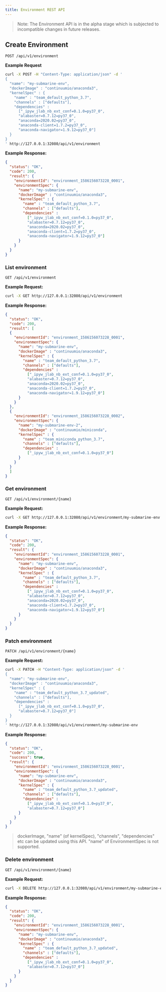 ```yaml
---
title: Environment REST API
---
```


<!--
Licensed to the Apache Software Foundation (ASF) under one
or more contributor license agreements.  See the NOTICE file
distributed with this work for additional information
regarding copyright ownership.  The ASF licenses this file
to you under the Apache License, Version 2.0 (the
"License"); you may not use this file except in compliance
with the License.  You may obtain a copy of the License at

  http://www.apache.org/licenses/LICENSE-2.0

Unless required by applicable law or agreed to in writing,
software distributed under the License is distributed on an
"AS IS" BASIS, WITHOUT WARRANTIES OR CONDITIONS OF ANY
KIND, either express or implied.  See the License for the
specific language governing permissions and limitations
under the License.
-->

> Note: The Environment API is in the alpha stage which is subjected to incompatible changes in
> future releases.

## Create Environment
`POST /api/v1/environment`

**Example Request**
```sh
curl -X POST -H "Content-Type: application/json" -d '
{
  "name": "my-submarine-env",
  "dockerImage" : "continuumio/anaconda3",
  "kernelSpec" : {
    "name" : "team_default_python_3.7",
    "channels" : ["defaults"],
    "dependencies" : 
      ["_ipyw_jlab_nb_ext_conf=0.1.0=py37_0",
      "alabaster=0.7.12=py37_0",
      "anaconda=2020.02=py37_0",
      "anaconda-client=1.7.2=py37_0",
      "anaconda-navigator=1.9.12=py37_0"]
  }
}
' http://127.0.0.1:32080/api/v1/environment
```

**Example Response:**
```json
{
  "status": "OK",
  "code": 200,
  "result": {
    "environmentId": "environment_1586156073228_0001",
    "environmentSpec": {
      "name": "my-submarine-env",
      "dockerImage" : "continuumio/anaconda3",
      "kernelSpec" : {
        "name" : "team_default_python_3.7",
        "channels" : ["defaults"],
        "dependencies" : 
          ["_ipyw_jlab_nb_ext_conf=0.1.0=py37_0",
          "alabaster=0.7.12=py37_0",
          "anaconda=2020.02=py37_0",
          "anaconda-client=1.7.2=py37_0",
          "anaconda-navigator=1.9.12=py37_0"]
      }
    }
  }
}
```

### List environment
`GET /api/v1/environment`

**Example Request:**
```sh
curl -X GET http://127.0.0.1:32080/api/v1/environment
```

**Example Response:**
```json
{
  "status": "OK",
  "code": 200,
  "result": [
  {
    "environmentId": "environment_1586156073228_0001",
    "environmentSpec": {
      "name": "my-submarine-env",
      "dockerImage" : "continuumio/anaconda3",
      "kernelSpec" : {
        "name" : "team_default_python_3.7",
        "channels" : ["defaults"],
        "dependencies" : 
          ["_ipyw_jlab_nb_ext_conf=0.1.0=py37_0",
          "alabaster=0.7.12=py37_0",
          "anaconda=2020.02=py37_0",
          "anaconda-client=1.7.2=py37_0",
          "anaconda-navigator=1.9.12=py37_0"]
      }
    }
  },
  {
    "environmentId": "environment_1586156073228_0002",
    "environmentSpec": {
      "name": "my-submarine-env-2",
      "dockerImage" : "continuumio/miniconda",
      "kernelSpec" : {
        "name" : "team_miniconda_python_3.7",
        "channels" : ["defaults"],
        "dependencies" : 
          ["_ipyw_jlab_nb_ext_conf=0.1.0=py37_0"]
      }
    }
  }
  ]
}
```

### Get environment
`GET /api/v1/environment/{name}`

**Example Request:**
```sh
curl -X GET http://127.0.0.1:32080/api/v1/environment/my-submarine-env
```

**Example Response:**
```json
{
  "status": "OK",
  "code": 200,
  "result": {
    "environmentId": "environment_1586156073228_0001",
    "environmentSpec": {
      "name": "my-submarine-env",
      "dockerImage" : "continuumio/anaconda3",
      "kernelSpec" : {
        "name" : "team_default_python_3.7",
        "channels" : ["defaults"],
        "dependencies" : 
          ["_ipyw_jlab_nb_ext_conf=0.1.0=py37_0",
          "alabaster=0.7.12=py37_0",
          "anaconda=2020.02=py37_0",
          "anaconda-client=1.7.2=py37_0",
          "anaconda-navigator=1.9.12=py37_0"]
      }
    }
  }
}
```

### Patch environment
`PATCH /api/v1/environment/{name}`

**Example Request:**
```sh
curl -X PATCH -H "Content-Type: application/json" -d '
{
  "name": "my-submarine-env",
  "dockerImage" : "continuumio/anaconda3",
  "kernelSpec" : {
    "name" : "team_default_python_3.7_updated",
    "channels" : ["defaults"],
    "dependencies" : 
      ["_ipyw_jlab_nb_ext_conf=0.1.0=py37_0",
      "alabaster=0.7.12=py37_0"]
  }
}
' http://127.0.0.1:32080/api/v1/environment/my-submarine-env
```

**Example Response:**
```json
{
  "status": "OK",
  "code": 200,
  "success": true,
  "result": {
    "environmentId": "environment_1586156073228_0001",
    "environmentSpec": {
      "name": "my-submarine-env",
      "dockerImage" : "continuumio/anaconda3",
      "kernelSpec" : {
        "name" : "team_default_python_3.7_updated",
        "channels" : ["defaults"],
        "dependencies" : 
          ["_ipyw_jlab_nb_ext_conf=0.1.0=py37_0",
          "alabaster=0.7.12=py37_0"]
      }
    }
  }
}
```
> dockerImage, "name" (of kernelSpec), "channels", "dependencies" etc can be updated using this API.
"name" of EnvironmentSpec is not supported.

### Delete environment
`GET /api/v1/environment/{name}`

**Example Request:**
```sh
curl -X DELETE http://127.0.0.1:32080/api/v1/environment/my-submarine-env
```

**Example Response:**
```json
{
  "status": "OK",
  "code": 200,
  "result": {
    "environmentId": "environment_1586156073228_0001",
    "environmentSpec": {
      "name": "my-submarine-env",
      "dockerImage" : "continuumio/anaconda3",
      "kernelSpec" : {
        "name" : "team_default_python_3.7_updated",
        "channels" : ["defaults"],
        "dependencies" : 
          ["_ipyw_jlab_nb_ext_conf=0.1.0=py37_0",
          "alabaster=0.7.12=py37_0"]
      }
    }
  }
}
```